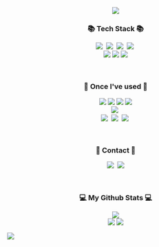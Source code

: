 <div align=center>
	<img src="https://capsule-render.vercel.app/api?type=Rounded&color=3A748C&text=Welcome%20to-nl-&desc=lsh2613's%20Github👋&fontSize=35&animation=scaleIn" />	
</div>



<h3 align="center">📚 Tech Stack 📚</h3>
<p align="center">
  <img src="https://img.shields.io/badge/Java-007396?style=flat&logo=openJDK&logoColor=white"/></a>&nbsp
  <img src="https://img.shields.io/badge/Spring-6DB33F?style=flat&logo=Spring&logoColor=white"/></a>&nbsp
  <img src="https://img.shields.io/badge/SpringBoot-6DB33F?style=flat&logo=SpringBoot&logoColor=white"/></a>&nbsp 
  <img src="https://img.shields.io/badge/JPA-59666C?style=flat&logo=Hibernate&logoColor=white"/></a>&nbsp 
  
  <br>
	<img src="https://img.shields.io/badge/Oracle%20SQL-F80000?style=flat&logo=Oracle&logoColor=white" />
	<img src="https://img.shields.io/badge/MySQL-4479A1?style=flat&logo=MySQL&logoColor=white" />
	<img src="https://img.shields.io/badge/h2-87CEEB?style=flat&logo=h2&logoColor=" />
  <br>
</p>

<br>

<h3 align="center">🔨 Once I've used 🔨</h3>
<p align="center">
	<img src="https://img.shields.io/badge/HTML5-E34F26?style=flat&logo=HTML5&logoColor=white" />
	<img src="https://img.shields.io/badge/CSS3-1572B6?style=flat&logo=CSS3&logoColor=white" />
	<img src="https://img.shields.io/badge/JavaScript-F7DF1E?style=flat&logo=JavaScript&logoColor=white" />
	<img src="https://img.shields.io/badge/jQuery-0769AD?style=flat&logo=jQuery&logoColor=white" />
  <br>
  <img src="https://img.shields.io/badge/AWS-232F3E?style=flat&logo=AmazonAWS&logoColor=white"/></a>&nbsp 
  <br>
  <img src="https://img.shields.io/badge/Docker-2496ED?style=flat&logo=Docker&logoColor=white"/></a>&nbsp 
  <img src="https://img.shields.io/badge/Jenkins-D24939?style=flat&logo=Jenkins&logoColor=white"/></a>&nbsp
  <img src="https://img.shields.io/badge/Ansible-D24939?style=flat&logo=Ansible&logoColor=white"/></a>&nbsp
  
</p>

<br>

<h3 align="center">🚀 Contact 🚀</h3>
<p align="center">
  <a href="https://lsh2613.tistory.com/"><img src="https://img.shields.io/badge/Tistory-000000?style=flat&logo=Tistory&logoColor=white&link=https://lsh2613.tistory.com/"/></a>&nbsp
  <a href="mailto:lsh2613@gmail.com"><img src="https://img.shields.io/badge/Gmail-d14836?style=flat&logo=Gmail&logoColor=white&link=lsh2613@gmail.com"/></a>
</p>

<br>

<div align="center">
  <h3 align="center">💻 My Github Stats 💻</h3>
  <div>
    
  <img src="https://hits.seeyoufarm.com/api/count/incr/badge.svg?url=https%3A%2F%2Fgithub.com%2Fjiholee0&count_bg=%23F29494&title_bg=%232F2E2E&icon=github.svg&icon_color=%23FFFFFF&title=GITHUB&edge_flat=false)](https://github.com/lsh2613">
  </div>
  <img src="https://github-readme-stats.vercel.app/api/top-langs/?username=lsh2613&layout=compact">
  <img src="https://github-readme-stats.vercel.app/api?username=lsh2613&show_icons=true">
</div>


<div align="center">


</div>


![](./profile-3d-contrib/profile-green-animate.svg)

